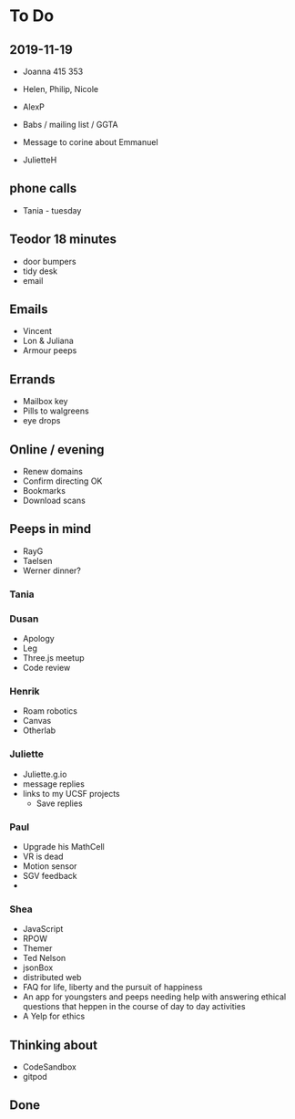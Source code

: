 # To Do

## 2019-11-19

- Joanna 415 353
- Helen, Philip, Nicole

- AlexP
- Babs / mailing list / GGTA
- Message to corine about Emmanuel
- JulietteH



## phone calls

- Tania - tuesday

## Teodor 18 minutes

- door bumpers
- tidy desk
- email

## Emails

- Vincent
- Lon & Juliana
- Armour peeps

## Errands

- Mailbox key
- Pills to walgreens
- eye drops

## Online / evening

- Renew domains
- Confirm directing OK
- Bookmarks
- Download scans

## Peeps in mind

- RayG
- Taelsen
- Werner dinner?

### Tania

### Dusan

- Apology
- Leg
- Three.js meetup
- Code review

### Henrik

- Roam robotics
- Canvas
- Otherlab

### Juliette

- Juliette.g.io
- message replies
- links to my UCSF projects
  - Save replies

### Paul

- Upgrade his MathCell
- VR is dead
- Motion sensor
- SGV feedback
-

### Shea


  - JavaScript
  - RPOW
  - Themer
  - Ted Nelson
  - jsonBox
  - distributed web
  - FAQ for life, liberty and the pursuit of happiness
  - An app for youngsters and peeps needing help with answering ethical questions that heppen in the course of day to day activities
  - A Yelp for ethics

## Thinking about

- CodeSandbox
- gitpod

## Done

